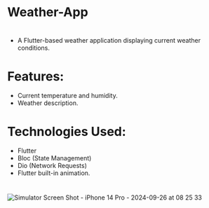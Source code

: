 # Weather-App

#
 - A Flutter-based weather application displaying current weather conditions.

#

# Features:

 - Current temperature and humidity. 
 - Weather description.

#

# Technologies Used:

 - Flutter 
 - Bloc (State Management)
 - Dio (Network Requests)
 - Flutter built-in animation.


#
![Simulator Screen Shot - iPhone 14 Pro - 2024-09-26 at 08 25 33](https://github.com/user-attachments/assets/d8422014-59f6-4a1d-a07b-ca678d47519b)
